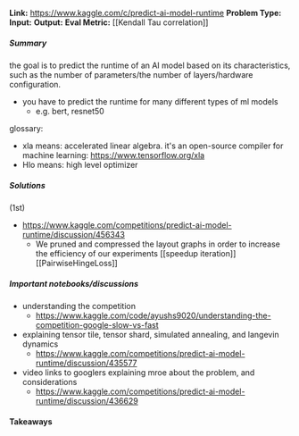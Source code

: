 **Link:** https://www.kaggle.com/c/predict-ai-model-runtime
**Problem Type:** 
**Input:** 
**Output:** 
**Eval Metric:** [[Kendall Tau correlation]]
##### Summary
the goal is to predict the runtime of an AI model based on its characteristics, such as the number of parameters/the number of layers/hardware configuration.
- you have to predict the runtime for many different types of ml models
	- e.g. bert, resnet50

glossary:
- xla means: accelerated linear algebra. it's an open-source compiler for machine learning: https://www.tensorflow.org/xla
- Hlo means: high level optimizer
##### Solutions
(1st)
-  https://www.kaggle.com/competitions/predict-ai-model-runtime/discussion/456343
	- We pruned and compressed the layout graphs in order to increase the efficiency of our experiments [[speedup iteration]]
[[PairwiseHingeLoss]]

##### Important notebooks/discussions
- understanding the competition
	- https://www.kaggle.com/code/ayushs9020/understanding-the-competition-google-slow-vs-fast
- explaining tensor tile, tensor shard, simulated annealing, and langevin dynamics
	- https://www.kaggle.com/competitions/predict-ai-model-runtime/discussion/435577
- video links to googlers explaining mroe about the problem, and considerations
	- https://www.kaggle.com/competitions/predict-ai-model-runtime/discussion/436629

#### Takeaways